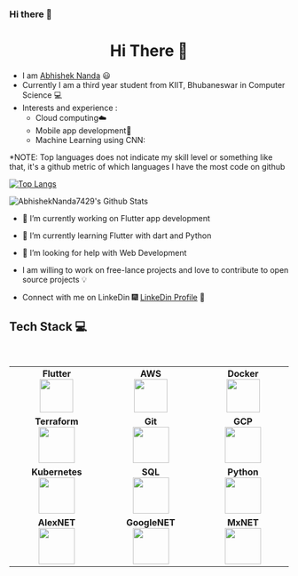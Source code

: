 ### Hi there 👋

<!--
**iamprateeksmith/iamprateeksmith** is a ✨ _special_ ✨ repository because its `README.md` (this file) appears on your GitHub profile.

Here are some ideas to get you started:

- 🔭 I’m currently working on ...
- 🌱 I’m currently learning ...
- 👯 I’m looking to collaborate on ...
- 🤔 I’m looking for help with ...
- 💬 Ask me about ...
- 📫 How to reach me: ...
- 😄 Pronouns: ...
- ⚡ Fun fact: ...
-->

<h1 align="center"> Hi There 👋 </h1>

* I am [Abhishek Nanda](https:https://github.com/AbhishekNanda7429) :smiley:	 <br>
* Currently I am a third year student from KIIT, Bhubaneswar in Computer Science :computer:
* Interests and experience :
  * Cloud computing:cloud:
  * Mobile app development:iphone:
  * Machine Learning using CNN:
  
*NOTE: Top languages does not indicate my skill level or something like that, it's a github metric of which languages I have the most code on github

[![Top Langs](https://github-readme-stats.vercel.app/api/top-langs/?username=AbhishekNanda7429&langs_count=12&layout=compact&theme=radical&title_color=8E2DE2&text_color=fff)](https://github.com/anuraghazra/github-readme-stats)


![AbhishekNanda7429's Github Stats](https://github-readme-stats.vercel.app/api?username=AbhishekNanda7429&show_icons=true_color=fff&icon_color=79ff97&text_color=9f9f9f&bg_color=151515) 
<br>
<!--![Top Langs](https://github-readme-stats.vercel.app/api/top-langs/?username=AbhishekNanda7429&theme=radical&title_color=8E2DE2&text_color=fff)
<br>-->

<!--**AbhishekNanda7429/AbhishekNanda7429** is a ✨ _special_ ✨ repository because its `README.md` (this file) appears on your GitHub profile.
- 👯 I’m looking to collaborate on ...
- 💬 Ask me about ...
 *📫 How to reach me: 1805185@kiit.ac.in
- 😄 Pronouns: ...
- :musical_score: I play the Guitar :guitar: and the Keyboard :musical_keyboard:
- 
- ⚡ Fun fact: ...
Here are some ideas to get you started:
-->

- 🔭 I’m currently working on Flutter app development

- 🌱 I’m currently learning Flutter with dart and Python

- 🤔 I’m looking for help with Web Development









<!--* I have done multiple projects ranging from the field of Devops , Backend to Cloud Computing and Automation :file_cabinet: .-->


* I am willing to work on free-lance projects and love to  contribute to open source projects :bulb:

<!--* :magnet: You can checkout my projects from here :fire: - [![projects](https://forthebadge.com/images/badges/check-it-out.svg)](https://github.com/DiptoChakrabarty/DiptoChakrabarty/blob/master/Projects.md)-->

* Connect with me on LinkeDin :fireworks: [LinkeDin Profile](https:www.linkedin.com/in/abhishek-nanda-055412187) :sparkler:


## Tech Stack :computer:

<br>
<table>
<tbody>
 <tr>
<td align="center" width="20%">
<span><b><center>Flutter</center></b></span> 
<img height=60px src="https://seeklogo.com/images/F/flutter-logo-304BF94F55-seeklogo.com.png"> 
</td>

<td align="center" width="20%">
<span><b><center>AWS</center></b></span> 
<img height=60px src="https://encrypted-tbn0.gstatic.com/images?q=tbn%3AANd9GcQV9AyEyvrlIJLOfbxFLfOr03Qy5gRL0txWMQ&usqp=CAU"> 
</td>

<td align="center" width="20%">
<span><b><center>Docker</center></b></span> 
<img height=60px src="https://encrypted-tbn0.gstatic.com/images?q=tbn%3AANd9GcTApU_6Eg4oWx3NMhLifHmNEkxjeMxfd3oGUA&usqp=CAU"> 
</td>
</tr>

<tr>
<td align="center" width="20%">
<span><b><center>Terraform</center></b></span> 
<img height=65px src="https://www.terraform.io/assets/images/og-image-8b3e4f7d.png"> 
</td>

<td align="center" width="20%">
<span><b><center>Git</center></b></span> 
<img height=65px src="https://git-scm.com/images/logos/downloads/Git-Logo-2Color.png"> 
</td>

<td align="center" width="20%">
<span><b><center>GCP</center></b></span> 
<img height=65px src="https://cloud.google.com/images/social-icon-google-cloud-1200-630.png"> 
</td>
</tr>

<tr>
<td align="center" width="20%">
<span><b><center>Kubernetes</center></b></span> 
<img height=65px src="https://d15shllkswkct0.cloudfront.net/wp-content/blogs.dir/1/files/2019/05/Kubernetes_New.png"> 
</td>

<td align="center" width="20%">
<span><b><center>SQL</center></b></span> 
<img height=65px src="https://i0.wp.com/www.complexsql.com/wp-content/uploads/2017/01/sql-logo.jpg?ssl=1"> 
</td>



<td align="center" width="20%">
<span><b><center>Python</center></b></span> 
<img height=65px src="https://www.python.org/static/community_logos/python-logo.png"> 
</td>
</tr>

<tr>
<td align="center" width="20%">
<span><b><center>AlexNET</center></b></span> 
<img height=65px src="https://i.ytimg.com/vi/uLddd86qVFs/maxresdefault.jpg"> 
</td>

<td align="center" width="20%">
<span><b><center>GoogleNET</center></b></span> 
<img height=65px src="https://image.slidesharecdn.com/3cnntutorial-161004134803/95/cnn-tutorial-22-638.jpg?cb=1475588939"> 
</td>



<td align="center" width="20%">
<span><b><center>MxNET</center></b></span> 
<img height=65px src="https://i0.wp.com/syncedreview.com/wp-content/uploads/2018/05/image-30.png?fit=600%2C400&ssl=1"> 
</td>
</tr>



</tbody>
</table>


<!--### Projects
* ML 
* Image Processing
-->



<!--## My Certifications :arrow_down:

- [Red Hat Certified System Administrator](https://drive.google.com/file/d/13EaKphJ3zC1vn1q-nevF6YoJuit_aeik/view?usp=sharing)
- [Red Hat Certified Specialist in Ansible Automation](https://drive.google.com/file/d/1Nf-0RHdcBAlj1-tMuMy_12cw9d3hGDgN/view?usp=sharing)
- [Red Hat Certified  Engineer](https://drive.google.com/file/d/1b2ivwSc9fu9V2E7OZ7jrk7YQMaN-T12i/view?usp=sharing) 

-->
